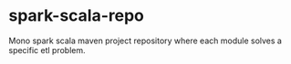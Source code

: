 # spark-scala-repo
Mono spark scala maven project repository where each module solves a specific etl problem.
